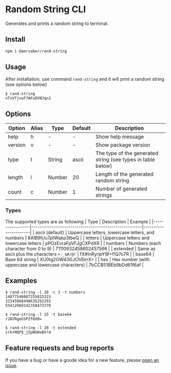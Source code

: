 # Random String CLI
Generates and prints a random string to terminal.

## Install
```bash
npm i @amrsaber/rand-string
```

## Usage
After installation, use command `rand-string` and it will print a random string (see options below)

```
$ rand-string
nTxVfjxuF7AFuDVNJqn2
```

## Options

| Option  | Alias | Type   | Default | Description                                                 |
|---------|-------|--------|---------|-------------------------------------------------------------|
| help    | h     | -      | -       | Show help message                                           |
| version | v     | -      | -       | Show package version                                        |
| type    | t     | String | ascii   | The type of the generated string (see types in table below) |
| length  | l     | Number | 20      | Length of the generated random string                       |
| count   | c     | Number | 1       | Number of generated strings                                 |

### Types
The supported types are as following
| Type            | Description                                          | Example              |
|-----------------|------------------------------------------------------|----------------------|
| ascii (default) | Uppercase letters, lowercase letters, and numbers    | 8AlB9IUu7ptWqkp3tbeQ |
| letters         | Uppercase letters and lowercase letters              | pPOzEvraFpVFJgCXPdXR |
| numbers         | Numbers (each character from 0 to 9)                 | 71110932458602457566 |
| extended        | Same as ascii plus the characters `+-_$#/@!`         | fX#InRyripY@+f!Q7o7R |
| base64          | Base 64 string                                       | XU0tg2OW43GJCh5IrrX= |
| hex             | Hex number (with uppercase and lowercase characters) | 7bCCB51BEb9bDd61f6af |

## Examples
```
$ rand-string -l 20 -c 3 -t numbers
14877546087255815315
31545868498635262292
55412969142358473770

$ rand-string -l 15 -t base64
r28VRgeGSPZf6X0=

$ rand-string -l 20 -t extended
zrk+MQP$_j5pWUWxBV!m
```

## Feature requests and bug reports
If you have a bug or have a goode idea for a new feature, please [open an issue](https://github.com/AmrSaber/rand-string/issues).

